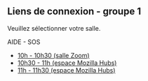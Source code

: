 ## Liens de connexion - groupe 1

Veuillez sélectionner votre salle. 
<div class="button2" onclick="openInNewTab('/');"><span>AIDE - SOS</span></div>

- <a id="one" class="button" href='https://mines-paristech.zoom.us/my/amphi107' target='_blank'>10h - 10h30 (salle Zoom)</a>
- <a id="two" class="button" href='https://hubs.mozilla.com/aKqDXjf/peru-agile-conclave' target='_blank'>10h30 - 11h (espace Mozilla Hubs)</a>
- <a id="three" class="button" href='https://hubs.mozilla.com/eMvQK7M/exciting-worldly-plane' target='_blank'>11h - 11h30 (espace Mozilla Hubs)</a>

<script>
  function openInNewTab(url) {
  var win = window.open(url, '_blank');
  win.focus();
}
</script>
